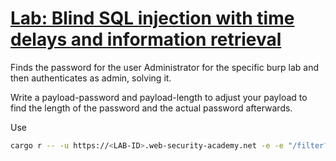 # [Lab: Blind SQL injection with time delays and information retrieval](https://portswigger.net/web-security/sql-injection/blind/lab-time-delays-info-retrieval)

Finds the password for the user Administrator for the specific burp lab and then authenticates as admin, solving it.

Write a payload-password and payload-length to adjust your payload to find the length of the password and the actual password afterwards.

Use
```bash
cargo r -- -u https://<LAB-ID>.web-security-academy.net -e -e "/filter?category=" -p payload_password.txt -l payload_length.txt
```